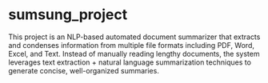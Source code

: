 # sumsung_project
This project is an NLP-based automated document summarizer that extracts and condenses information from multiple file formats including PDF, Word, Excel, and Text. Instead of manually reading lengthy documents, the system leverages text extraction + natural language summarization techniques to generate concise, well-organized summaries.
